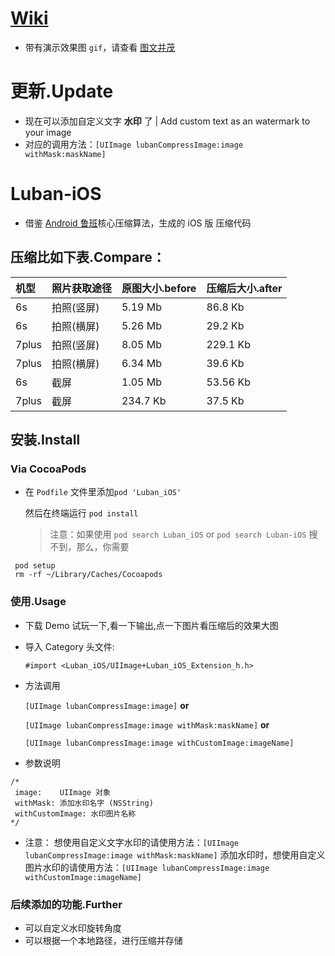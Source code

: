 
# [Wiki](https://github.com/GuoZhiQiang/Luban_iOS/wiki)
- 带有演示效果图 `gif`，请查看 [图文并茂](http://www.jianshu.com/p/7bb78eed7826)

# 更新.Update
- 现在可以添加自定义文字 **水印** 了 | Add custom text as an watermark to your image
- 对应的调用方法：`[UIImage lubanCompressImage:image withMask:maskName]`

# Luban-iOS
- 借鉴 [Android 鲁班](https://github.com/Curzibn/Luban)核心压缩算法，生成的 iOS 版 压缩代码

## 压缩比如下表.Compare：

| 机型  | 照片获取途径  | 原图大小.before | 压缩后大小.after |
|:------------- |:--------------- | :-------------| :------------- |
| 6s         | 拍照(竖屏)   | 5.19 Mb | 86.8 Kb
| 6s         | 拍照(横屏)   | 5.26 Mb | 29.2 Kb
| 7plus      | 拍照(竖屏)   | 8.05 Mb | 229.1 Kb
| 7plus      | 拍照(横屏)   | 6.34 Mb | 39.6 Kb
| 6s         | 截屏        | 1.05 Mb | 53.56 Kb
| 7plus      | 截屏        |234.7 Kb | 37.5 Kb

## 安装.Install

### Via CocoaPods
 - 在 `Podfile` 文件里添加`pod 'Luban_iOS'`

   然后在终端运行 `pod install`
   
   >注意：如果使用 `pod search Luban_iOS` or `pod search Luban-iOS` 搜不到，那么，你需要
  ```
   pod setup
   rm -rf ~/Library/Caches/Cocoapods
  ```

### 使用.Usage
- 下载 Demo 试玩一下,看一下输出,点一下图片看压缩后的效果大图
- 导入 Category 头文件:

  `#import <Luban_iOS/UIImage+Luban_iOS_Extension_h.h>`

- 方法调用 

  `[UIImage lubanCompressImage:image]` **or**
  
  `[UIImage lubanCompressImage:image withMask:maskName]` **or**
  
  `[UIImage lubanCompressImage:image withCustomImage:imageName]`

- 参数说明

 ```
/*
  image:    UIImage 对象
  withMask: 添加水印名字 (NSString)
  withCustomImage: 水印图片名称
*/
```
- 注意：
 想使用自定义文字水印的请使用方法：`[UIImage lubanCompressImage:image withMask:maskName]`
 添加水印时，想使用自定义图片水印的请使用方法：`[UIImage lubanCompressImage:image withCustomImage:imageName]` 

### 后续添加的功能.Further
 - 可以自定义水印旋转角度
 - 可以根据一个本地路径，进行压缩并存储
